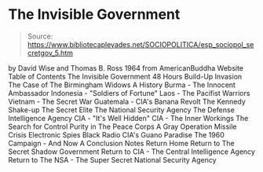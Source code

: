 # The Invisible Government

> Source: https://www.bibliotecapleyades.net/SOCIOPOLITICA/esp_sociopol_secretgov_5.htm

by David Wise and Thomas B. Ross 1964
from AmericanBuddha Website
Table of Contents
The Invisible Government
48 Hours
Build-Up
Invasion
The Case of The Birmingham Widows
A History
Burma - The Innocent Ambassador
Indonesia - "Soldiers of Fortune"
Laos - The Pacifist Warriors
Vietnam - The Secret War
Guatemala - CIA's Banana Revolt
The Kennedy Shake-up
The Secret Elite
The National Security Agency
The Defense Intelligence Agency
CIA - "It's Well Hidden"
CIA - The Inner Workings
The Search for Control
Purity in The Peace Corps
A Gray Operation
Missile Crisis
Electronic Spies
Black Radio
CIA's Guano Paradise
The 1960 Campaign - And Now
A Conclusion
Notes
Return Home
Return to The Secret Shadow Government
Return to CIA - The Central Intelligence Agency
Return to The NSA - The Super Secret National Security Agency
